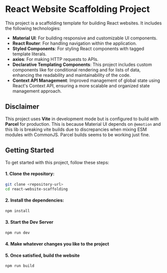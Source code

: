 # React Website Scaffolding Project

This project is a scaffolding template for building React websites. It includes the following technologies:

- **Material UI**: For building responsive and customizable UI components.
- **React Router**: For handling navigation within the application.
- **Styled Components**: For styling React components with tagged template literals.
- **axios**: For making HTTP requests to APIs.
- **Declarative Templating Components**: This project includes custom components like <Render /> for conditional rendering and <ForEach /> for lists of data, enhancing the readability and maintainability of the code.
- **Context API Management**: Improved management of global state using React's Context API, ensuring a more scalable and organized state management approach.

## Disclaimer

This project uses **Vite** in development mode but is configured to build with **Parcel** for production. This is because Material UI depends on `@emotion` and this lib is breaking vite builds due to discrepancies when mixing ESM modules with CommonJS. Parcel builds seems to be working just fine.

## Getting Started

To get started with this project, follow these steps:

#### 1. Clone the repository:

```bash
git clone <repository-url>
cd react-website-scaffolding
```

#### 2. Install the dependencies:

```bash
npm install
```

#### 3. Start the Dev Server

```bash
npm run dev
```

#### 4. Make whatever changes you like to the project

#### 5. Once satisfied, build the website

```bash
npm run build
```
